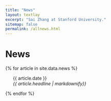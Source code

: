 ```yaml
---
title: "News"
layout: textlay
excerpt: "Sai Zhang at Stanford University."
sitemap: false
permalink: /allnews.html
---
```


# News

{% for article in site.data.news %}
<ul>
<p>{{ article.date }} <br>
<em>{{ article.headline | markdownify}}</em></p>
</ul>
{% endfor %}
